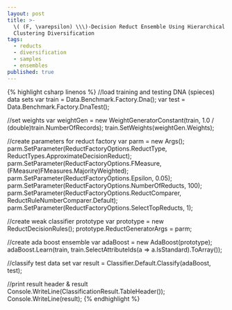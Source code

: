 ```yaml
---
layout: post
title: >-
  \( (F, \varepsilon) \\\)-Decision Reduct Ensemble Using Hierarchical
  Clustering Diversification
tags:
  - reducts
  - diversification
  - samples
  - ensembles
published: true
---
```


{% highlight csharp linenos %}
//load training and testing DNA (spieces) data sets
var train = Data.Benchmark.Factory.Dna();
var test = Data.Benchmark.Factory.DnaTest();

//set weights
var weightGen = new WeightGeneratorConstant(train, 
	1.0 / (double)train.NumberOfRecords);
train.SetWeights(weightGen.Weights);

//create parameters for reduct factory
var parm = new Args();
parm.SetParameter(ReductFactoryOptions.ReductType, 
	ReductTypes.ApproximateDecisionReduct);
parm.SetParameter(ReductFactoryOptions.FMeasure, 
	(FMeasure)FMeasures.MajorityWeighted);
parm.SetParameter(ReductFactoryOptions.Epsilon, 0.05);
parm.SetParameter(ReductFactoryOptions.NumberOfReducts, 100);
parm.SetParameter(ReductFactoryOptions.ReductComparer, 
	ReductRuleNumberComparer.Default);
parm.SetParameter(ReductFactoryOptions.SelectTopReducts, 1);

//create weak classifier prototype
var prototype = new ReductDecisionRules();
prototype.ReductGeneratorArgs = parm;

//create ada boost ensemble
var adaBoost = new AdaBoost<ReductDecisionRules>(prototype);
adaBoost.Learn(train, 
	train.SelectAttributeIds(a => a.IsStandard).ToArray());

//classify test data set
var result = Classifier.Default.Classify(adaBoost, test);

//print result header & result
Console.WriteLine(ClassificationResult.TableHeader());
Console.WriteLine(result);
{% endhighlight %}
